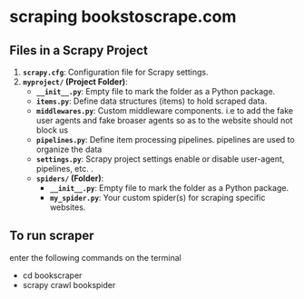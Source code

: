 <h1>scraping bookstoscrape.com</h1>


## Files in a Scrapy Project
1. **`scrapy.cfg`**:
    Configuration file for Scrapy settings.
2. **`myproject/` (Project Folder)**:
   - **`__init__.py`**:
      Empty file to mark the folder as a Python package.
   - **`items.py`**:
       Define data structures (items) to hold scraped data.
   - **`middlewares.py`**:
       Custom middleware components. i.e to add the fake user agents and fake broaser agents so as to the website should not block us
   - **`pipelines.py`**:
       Define item processing pipelines. pipelines are used to organize the data
   - **`settings.py`**:
       Scrapy project settings enable or disable user-agent, pipelines, etc. .
   - **`spiders/` (Folder)**:
     - **`__init__.py`**:
        Empty file to mark the folder as a Python package.
     - **`my_spider.py`**:
        Your custom spider(s) for scraping specific websites.

## To run scraper  
 enter the following commands on the terminal
  - cd bookscraper
   - scrapy crawl bookspider 

